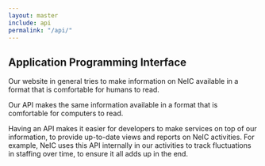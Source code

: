 ```yaml
---
layout: master
include: api
permalink: "/api/"
---
```


## Application Programming Interface

Our website in general tries to make information on NeIC available in a format
that is comfortable for humans to read.

Our API makes the same information available in a format that is comfortable for
computers to read.

Having an API makes it easier for developers to make services on top of our
information, to provide up-to-date views and reports on NeIC activities. For
example, NeIC uses this API internally in our activities to track fluctuations
in staffing over time, to ensure it all adds up in the end.

